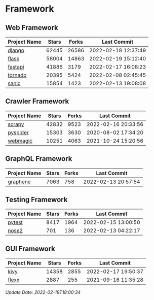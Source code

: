 # Framework

## Web Framework
| Project Name | Stars | Forks | Last Commit |
| ------------ | ----- | ----- | ----------- |
| [django](https://github.com/django/django) | 62445 | 26586 | 2022-02-18 12:37:49 |
| [flask](https://github.com/pallets/flask) | 58004 | 14863 | 2022-02-19 15:12:40 |
| [fastapi](https://github.com/tiangolo/fastapi) | 41886 | 3179 | 2022-02-17 16:08:23 |
| [tornado](https://github.com/tornadoweb/tornado) | 20395 | 5424 | 2022-02-08 02:45:45 |
| [sanic](https://github.com/sanic-org/sanic) | 15854 | 1423 | 2022-02-13 19:08:08 |

## Crawler Framework
| Project Name | Stars | Forks | Last Commit |
| ------------ | ----- | ----- | ----------- |
| [scrapy](https://github.com/scrapy/scrapy) | 42832 | 9523 | 2022-02-16 20:33:56 |
| [pyspider](https://github.com/binux/pyspider) | 15303 | 3630 | 2020-08-02 17:34:20 |
| [webmagic](https://github.com/code4craft/webmagic) | 10251 | 4063 | 2021-10-24 15:20:56 |

## GraphQL Framework
| Project Name | Stars | Forks | Last Commit |
| ------------ | ----- | ----- | ----------- |
| [graphene](https://github.com/graphql-python/graphene) | 7063 | 758 | 2022-02-13 20:57:54 |

## Testing Framework
| Project Name | Stars | Forks | Last Commit |
| ------------ | ----- | ----- | ----------- |
| [pytest](https://github.com/pytest-dev/pytest) | 8417 | 1964 | 2022-02-15 13:00:50 |
| [nose2](https://github.com/nose-devs/nose2) | 701 | 136 | 2022-02-13 04:22:17 |

## GUI Framework
| Project Name | Stars | Forks | Last Commit |
| ------------ | ----- | ----- | ----------- |
| [kivy](https://github.com/kivy/kivy) | 14358 | 2855 | 2022-02-17 19:50:37 |
| [flexx](https://github.com/flexxui/flexx) | 2887 | 255 | 2021-09-16 11:35:28 |

*Update Date: 2022-02-19T18:00:34*